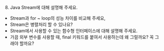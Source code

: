 8. Java Stream에 대해 설명해 주세요.
- Stream과 for ~ loop의 성능 차이를 비교해 주세요,
- Stream은 병렬처리 할 수 있나요?
- Stream에서 사용할 수 있는 함수형 인터페이스에 대해 설명해 주세요.
- 가끔 외부 변수를 사용할 때, final 키워드를 붙여서 사용하는데 왜 그럴까요? 꼭 그래야 할까요?
